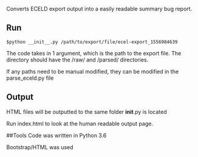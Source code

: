 Converts ECELD export output into a easily readable summary bug report.

## Run 
```
$python __init__.py /path/to/export/file/ecel-export_1556984639
```

The code takes in 1 argument, which is the path to the export file.  The directory should have the /raw/ and /parsed/ directories.

If any paths need to be manual modified, they can be modified in the parse_eceld.py file

## Output

HTML files will be outputted to the same folder __init__.py is located

Run index.html to look at the human readable output page.


##Tools
Code was written in Python 3.6

Bootstrap/HTML was used